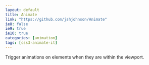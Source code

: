 ```yaml
---
layout: default
title: Animate
link: "https://github.com/jshjohnson/Animate"
ie8: false
ie9: true
ie10: true
categories: [animation]
tags: [css3-animate-it]
---
```

Trigger animations on elements when they are within the viewport.
